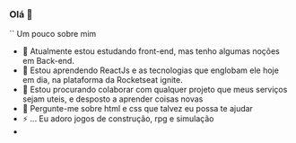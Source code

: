 ### Olá 👋
``
Um pouco sobre mim
- 🔭 Atualmente estou estudando front-end, mas tenho algumas noções em Back-end.
- 🌱 Estou aprendendo ReactJs e as tecnologias que englobam ele hoje em dia, na plataforma da Rocketseat ignite.
- 👯 Estou procurando colaborar com qualquer projeto que meus serviços sejam uteis, e desposto a aprender coisas novas
- 💬 Pergunte-me sobre html e css que talvez eu possa te ajudar 
- ⚡ ... Eu adoro jogos de construção, rpg e simulação 
- 
